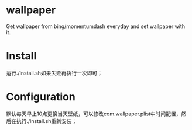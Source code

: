 # wallpaper
Get wallpaper from bing/momentumdash everyday and set wallpaper with it.

# Install
运行./install.sh如果失败再执行一次即可；

# Configuration
默认每天早上10点更换当天壁纸，可以修改com.wallpaper.plist中时间配置，然后在执行./install.sh重新安装；
